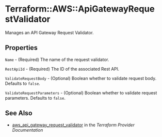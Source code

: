 # Terraform::AWS::ApiGatewayRequestValidator

Manages an API Gateway Request Validator.

## Properties

`Name` - (Required) The name of the request validator.

`RestApiId` - (Required) The ID of the associated Rest API.

`ValidateRequestBody` - (Optional) Boolean whether to validate request body. Defaults to `false`.

`ValidateRequestParameters` - (Optional) Boolean whether to validate request parameters. Defaults to `false`.


## See Also

* [aws_api_gateway_request_validator](https://www.terraform.io/docs/providers/aws/r/api_gateway_request_validator.html) in the _Terraform Provider Documentation_